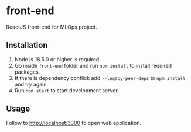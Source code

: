 # front-end

ReactJS front-end for MLOps project.

## Installation

1. Node.js 18.5.0 or higher is required.
2. Go inside `front-end` folder and run `npm install` to install required packages.
3. If there is dependency conflick add `--legacy-peer-deps` to `npm install` and try again.
4. Run `npm start` to start development server.

## Usage

Follow to [http://localhost:3000](http://localhost:3000) to open web application.